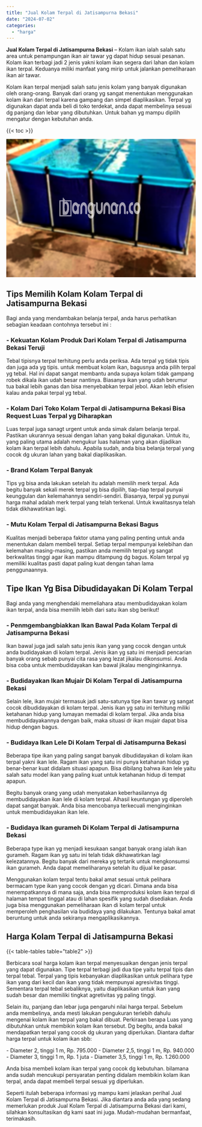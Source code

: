 ```yaml
---
title: "Jual Kolam Terpal di Jatisampurna Bekasi"
date: "2024-07-02"
categories: 
  - "harga"
---
```


**Jual Kolam Terpal di Jatisampurna Bekasi** – Kolam ikan ialah salah satu area untuk penampungan ikan air tawar yg dapat hidup sesuai pesanan. Kolam ikan terbagi jadi 2 jenis yakni kolam ikan segera dari lahan dan kolam ikan terpal. Keduanya miliki manfaat yang mirip untuk jalankan pemeliharaan ikan air tawar.

Kolam ikan terpal menjadi salah satu jenis kolam yang banyak digunakan oleh orang-orang. Banyak dari orang yg sangat menentukan menggunakan kolam ikan dari terpal karena gampang dan simpel diaplikasikan. Terpal yg digunakan dapat anda beli di toko terdekat, anda dapat membelinya sesuai dg panjang dan lebar yang dibutuhkan. Untuk bahan yg mampu dipilih mengatur dengan kebutuhan anda.

{{< toc >}}

![Jual Kolam Terpal di Jatisampurna Bekasi](/images/jual-kolam-terpal-55.png)

## Tips Memilih Kolam Kolam Terpal di Jatisampurna Bekasi

Bagi anda yang mendambakan belanja terpal, anda harus perhatikan sebagian keadaan contohnya tersebut ini :

### \- Kekuatan Kolam Produk Dari Kolam Terpal di Jatisampurna Bekasi Teruji

Tebal tipisnya terpal terhitung perlu anda periksa. Ada terpal yg tidak tipis dan juga ada yg tipis. untuk membuat kolam ikan, bagusnya anda pilih terpal yg tebal. Hal ini dapat sangat membantu anda supaya kolam tidak gampang robek dikala ikan udah besar nantinya. Biasanya ikan yang udah berumur tua bakal lebih ganas dan bisa menyebabkan terpal jebol. Akan lebih efisien kalau anda pakai terpal yg tebal.

### \- Kolam Dari Toko Kolam Terpal di Jatisampurna Bekasi Bisa Request Luas Terpal yg Diharapkan

Luas terpal juga sanagt urgent untuk anda simak dalam belanja terpal. Pastikan ukurannya sesuai dengan lahan yang bakal digunakan. Untuk itu, yang paling utama adalah mengukur luas halaman yang akan dijadikan kolam ikan terpal lebih dahulu. Apabila sudah, anda bisa belanja terpal yang cocok dg ukuran lahan yang bakal diaplikasikan.

### \- Brand Kolam Terpal Banyak

Tips yg bisa anda lakukan setelah itu adalah memilih merk terpal. Ada begitu banyak sekali merek terpal yg bisa dipilih, tiap-tiap terpal punyai keunggulan dan kelemahannya sendiri-sendiri. Biasanya, terpal yg punyai harga mahal adalah merk terpal yang telah terkenal. Untuk kwalitasnya telah tidak dikhawatirkan lagi.

### \- Mutu Kolam Terpal di Jatisampurna Bekasi Bagus

Kualitas menjadi beberapa faktor utama yang paling penting untuk anda menentukan dalam membeli terpal. Setiap terpal mempunyai kelebihan dan kelemahan masing-masing, pastikan anda memilih terpal yg sangat berkwalitas tinggi agar ikan mampu ditampung dg bagus. Kolam terpal yg memiliki kualitas pasti dapat paling kuat dengan tahan lama penggunaannya.

## Tipe Ikan Yg Bisa Dibudidayakan Di Kolam Terpal

Bagi anda yang menghendaki memeliahara atau membudidayakan kolam ikan terpal, anda bisa memilih lebih dari satu ikan sbg berikut!

### \- Penmgembangbiakkan Ikan Bawal Pada Kolam Terpal di Jatisampurna Bekasi

Ikan bawal juga jadi salah satu jenis ikan yang yang cocok dengan untuk anda budidayakan di kolam terpal. Jenis ikan yg satu ini menjadi pencarian banyak orang sebab punyai cita rasa yang lezat jikalau dikonsumsi. Anda bisa coba untuk membudidayakan kan bawal jikalau menginginkannya.

### \- Budidayakan Ikan Mujair Di Kolam Terpal di Jatisampurna Bekasi

Selain lele, ikan mujair termasuk jadi satu-satunya tipe ikan tawar yg sangat cocok dibudidayakan di kolam terpal. Jenis ikan yg satu ini terhitung miliki ketahanan hidup yang lumayan memadai di kolam terpal. Jika anda bisa membudidayakannya dengan baik, maka situasi dr ikan mujair dapat bisa hidup dengan bagus.

### \- Budidaya Ikan Lele Di Kolam Terpal di Jatisampurna Bekasi

Beberapa tipe ikan yang paling sangat banyak dibudidayakan di kolam ikan terpal yakni ikan lele. Ragam ikan yang satu ini punya ketahanan hidup yg benar-benar kuat didalam situasi apapun. Bisa dibilang bahwa ikan lele yaitu salah satu model ikan yang paling kuat untuk ketahanan hidup di tempat apapun.

Begitu banyak orang yang udah menyatakan keberhasilannya dg membudidayakan ikan lele di kolam terpal. Alhasil keuntungan yg diperoleh dapat sangat banyak. Anda bisa mencobanya terkecuali menginginkan untuk membudidayakan ikan lele.

### \- Budidaya Ikan gurameh Di Kolam Terpal di Jatisampurna Bekasi

Beberapa type ikan yg menjadi kesukaan sangat banyak orang ialah ikan gurameh. Ragam ikan yg satu ini telah tidak dikhawatirkan lagi kelezatannya. Begitu banyak dari mereka yg tertarik untuk mengkonsumsi ikan gurameh. Anda dapat memeliharanya setelah itu dijual ke pasar.

Menggunakan kolam terpal tentu bakal amat sesuai untuk pelihara bermacam type ikan yang cocok dengan yg dicari. Dimana anda bisa menempatkannya di mana saja, anda bisa memproduksi kolam ikan terpal di halaman tempat tinggal atau di lahan spesifik yang sudah disediakan. Anda juga bisa menggunakan pemeliharaan ikan di kolam terpal untuk memperoleh penghasilan via budidaya yang dilakukan. Tentunya bakal amat beruntung untuk anda sekiranya mengaplikasikannya.

## Harga Kolam Terpal di Jatisampurna Bekasi

{{< table-tables table="table2" >}}

Berbicara soal harga kolam ikan terpal menyesuaikan dengan jenis terpal yang dapat digunakan. Tipe terpal terbagi jadi dua tipe yaitu terpal tipis dan terpal tebal. Terpal yang tipis kebanyakan diaplikasikan untuk pelihara type ikan yang dari kecil dan ikan yang tidak mempunyai agresivitas tinggi. Sementara terpal tebal sebaliknya, yaitu diaplikasikan untuk ikan yang sudah besar dan memiliki tingkat agretivitas yg paling tinggi.

Selain itu, panjang dan lebar juga pengaruhi nilai harga terpal. Sebelum anda membelinya, anda mesti lakukan pengukuran terlebih dahulu mengenai kolam ikan terpal yang bakal dibuat. Perkiraan berapa Luas yang dibutuhkan untuk membikin kolam ikan tersebut. Dg begitu, anda bakal mendapatkan terpal yang cocok dg ukuran yang diperlukan. Diantara daftar harga terpal untuk kolam ikan sbb:

\- Diameter 2, tinggi 1 m, Rp. 795.000 - Diameter 2,5, tinggi 1 m, Rp. 940.000 - Diameter 3, tinggi 1 m, Rp. 1 juta - Diameter 3,5, tinggi 1 m, Rp. 1.260.000

Anda bisa membeli kolam ikan terpal yang cocok dg kebutuhan. bilamana anda sudah mencukupi persyaratan penting didalam membikin kolam ikan terpal, anda dapat membeli terpal sesuai yg diperlukan.

Seperti itulah beberapa informasi yg mampu kami jelaskan perihal Jual Kolam Terpal di Jatisampurna Bekasi. Jika diantara anda ada yang sedang memerlukan produk Jual Kolam Terpal di Jatisampurna Bekasi dari kami, silahkan konsultasikan dg kami saat ini juga. Mudah-mudahan bermanfaat, terimakasih.
